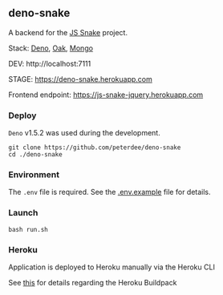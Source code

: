 ## deno-snake

A backend for the [JS Snake](https://github.com/peterdee/js-snake) project.

Stack: [Deno](https://deno.land), [Oak](https://github.com/oakserver/oak), [Mongo](https://www.mongodb.com)

DEV: http://localhost:7111

STAGE: https://deno-snake.herokuapp.com

Frontend endpoint: https://js-snake-jquery.herokuapp.com

### Deploy

`Deno` v1.5.2 was used during the development.

```shell script
git clone https://github.com/peterdee/deno-snake
cd ./deno-snake
```

### Environment

The `.env` file is required. See the [.env.example](.env.example) file for details. 

### Launch

```shell script
bash run.sh
```

### Heroku

Application is deployed to Heroku manually via the Heroku CLI

See [this](https://github.com/chibat/heroku-deno-getting-started) for details regarding the Heroku Buildpack
